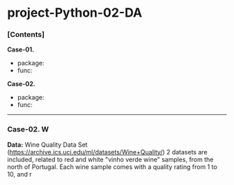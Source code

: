 # project-Python-02-DA

### [Contents] 

__Case-01.__ 
  - package: 
  - func:

__Case-02.__ 
  - package:
  - func: 
-------------------------------------------------------------------------------------------------------------------------------------  
### Case-02. W
  
__Data:__ Wine Quality Data Set (https://archive.ics.uci.edu/ml/datasets/Wine+Quality/)
2 datasets are included, related to red and white "vinho verde wine" samples, from the north of Portugal. Each wine sample comes with a quality rating from 1 to 10, and r


















